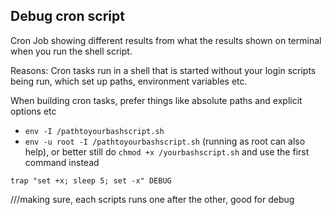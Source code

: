 ## Debug cron script

Cron Job showing different results from what the results shown on terminal when you run the shell script.

Reasons: Cron tasks run in a shell that is started without your login scripts being run, which set up paths, environment variables etc.

When building cron tasks, prefer things like absolute paths and explicit options etc

- `env -I /pathtoyourbashscript.sh`
- `env -u root -I /pathtoyourbashscript.sh` (running as root can also help), or better still do `chmod +x /yourbashscript.sh` and use the first command instead

`trap "set +x; sleep 5; set -x" DEBUG`

///making sure, each scripts runs one after the other, good for debug

